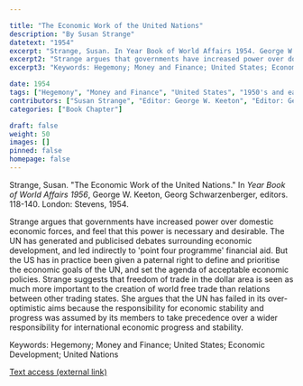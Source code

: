 ```yaml
---

title: "The Economic Work of the United Nations"
description: "By Susan Strange"
datetext: "1954"
excerpt: "Strange, Susan. In Year Book of World Affairs 1954. George W. Keeton, Georg Schwarzenberger, editors. 118-140. London: Stevens, 1954."
excerpt2: "Strange argues that governments have increased power over domestic economic forces, and feel that this power is necessary and desirable. The UN has generated and publicised debates surrounding economic development, and led indirectly to 'point four programme' financial aid. But the US has in practice been given a paternal right to define and prioritise the economic goals of the UN, and set the agenda of acceptable economic policies. Strange suggests that freedom of trade in the dollar area is seen as much more important to the creation of world free trade than relations between other trading states. She argues that the UN has failed in its over-optimistic aims because the responsibility for economic stability and progress was assumed by its members to take precedence over a wider responsibility for international economic progress and stability."
excerpt3: "Keywords: Hegemony; Money and Finance; United States; Economic Development; United Nations"

date: 1954
tags: ["Hegemony", "Money and Finance", "United States", "1950's and earlier"]
contributors: ["Susan Strange", "Editor: George W. Keeton", "Editor: Georg Schwarzenberger"]
categories: ["Book Chapter"]

draft: false
weight: 50
images: []
pinned: false
homepage: false
---
```


Strange, Susan. "The Economic Work of the United Nations." In *Year Book of World Affairs 1956*, George W. Keeton, Georg Schwarzenberger, editors. 118-140. London: Stevens, 1954.

Strange argues that governments have increased power over domestic economic forces, and feel that this power is necessary and desirable. The UN has generated and publicised debates surrounding economic development, and led indirectly to 'point four programme' financial aid. But the US has in practice been given a paternal right to define and prioritise the economic goals of the UN, and set the agenda of acceptable economic policies. Strange suggests that freedom of trade in the dollar area is seen as much more important to the creation of world free trade than relations between other trading states. She argues that the UN has failed in its over-optimistic aims because the responsibility for economic stability and progress was assumed by its members to take precedence over a wider responsibility for international economic progress and stability.

Keywords: Hegemony; Money and Finance; United States; Economic Development; United Nations

[Text access (external link)](https://www.worldcat.org/title/4663010780)
